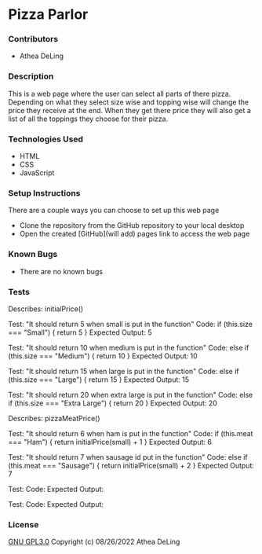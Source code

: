 # Pizza Parlor

### Contributors
  * Athea DeLing

### Description
  This is a web page where the user can select all parts of there pizza. Depending on what they select size wise and topping wise will change the price they receive at the end. When they get there price they will also get a list of all the toppings they choose for their pizza.

### Technologies Used
  * HTML
  * CSS
  * JavaScript

### Setup Instructions
  There are a couple ways you can choose to set up this web page
  * Clone the repository from the GitHub repository to your local desktop
  * Open the created [GitHub](will add) pages link to access the web page

### Known Bugs
  * There are no known bugs

### Tests
Describes: initialPrice()

Test: "It should return 5 when small is put in the function"
Code:
if (this.size === "Small") {
return 5
}
Expected Output: 5

Test: "It should return 10 when medium is put in the function"
Code:
else if (this.size === "Medium") {
  return 10
}
Expected Output: 10

Test: "It should return 15 when large is put in the function"
Code:
else if (this.size === "Large") {
  return 15
}
Expected Output: 15

Test: "It should return 20 when extra large is put in the function"
Code:
else if (this.size === "Extra Large") {
  return 20
}
Expected Output: 20

Describes: pizzaMeatPrice()

Test: "It should return 6 when ham is put in the function"
Code:
if (this.meat === "Ham") {
  return initialPrice(small) + 1
}
Expected Output: 6

Test: "It should return 7 when sausage id put in the function"
Code:
else if (this.meat === "Sausage") {
  return initialPrice(small) + 2
}
Expected Output: 7

Test:
Code:
Expected Output:

Test:
Code:
Expected Output:


### License
  [GNU GPL3.0](https://choosealicense.com/licenses/gpl-3.0/) Copyright (c) 08/26/2022 Athea DeLing
